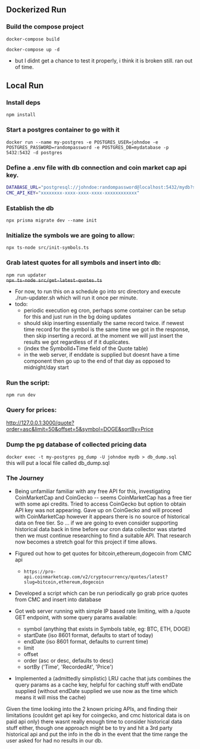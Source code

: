 ## Dockerized Run

### Build the compose project
`docker-compose build`

`docker-compose up -d`

- but I didnt get a chance to test it properly, i think it is broken still. ran out of time. 

## Local Run

### Install deps
`npm install`

### Start a postgres container to go with it

`docker run --name my-postgres -e POSTGRES_USER=johndoe -e POSTGRES_PASSWORD=randompassword -e POSTGRES_DB=mydatabase -p 5432:5432 -d postgres`

### Define a .env file with db connection and coin market cap api key.
```bash
DATABASE_URL="postgresql://johndoe:randompassword@localhost:5432/mydb?schema=public"
CMC_API_KEY="xxxxxxxx-xxxx-xxxx-xxxx-xxxxxxxxxxxx"
```

### Establish the db
`npx prisma migrate dev --name init`

### Initialize the symbols we are going to allow:
`npx ts-node src/init-symbols.ts`

### Grab latest quotes for all symbols and insert into db:
`npm run updater`  
~~`npx ts-node src/get-latest-quotes.ts`~~
- For now, to run this on a schedule go into src directory and execute  ./run-updater.sh which will run it once per minute.
- todo:
  - periodic execution eg cron, perhaps some container can be setup for this and just run in the bg doing updates
  - should skip inserting essentially the same record twice. if newest time record for the symbol is the same time we got in the response, then skip inserting a record. at the moment we will just insert the results we got regardless of if it duplicates. 
  - (index the SymbolId+Time field of the Quote table)
  - in the web server, if enddate is supplied but doesnt have a time component then go up to the end of that day as opposed to midnight/day start

### Run the script:
`npm run dev`

### Query for prices:
http://127.0.0.1:3000/quote?order=asc&limit=50&offset=5&symbol=DOGE&sortBy=Price

### Dump the pg database of collected pricing data
`docker exec -t my-postgres pg_dump -U johndoe mydb > db_dump.sql`  
this will put a local file called db_dump.sql

### The Journey
- Being unfamiliar familiar with any free API for this, investigating CoinMarketCap and CoinGecko -- seems CoinMarketCap has a free tier with some api credits. Tried to access CoinGecko but option to obtain API key was not appearing. Gave up on CoinGecko and will proceed with CoinMarketCap however it appears there is no source of historical data on free tier. So ... if we are going to even consider supporting historical data back in time before our cron data collector was started then we must continue researching to find a suitable API. That research now becomes a stretch goal for this project if time allows.

- Figured out how to get quotes for bitcoin,ethereum,dogecoin from CMC api
  - `https://pro-api.coinmarketcap.com/v2/cryptocurrency/quotes/latest?slug=bitcoin,ethereum,dogecoin`

- Developed a script which can be run periodically go grab price quotes from CMC and insert into database

- Got web server running with simple IP based rate limiting, with a /quote GET endpoint, with some query params available:
  - symbol (anything that exists in Symbols table, eg: BTC, ETH, DOGE)
  - startDate (iso 8601 format, defaults to start of today)
  - endDate (iso 8601 format, defaults to current time)
  - limit
  - offset
  - order (asc or desc, defaults to desc)
  - sortBy ('Time', 'RecordedAt', 'Price')

- Implemented a (admittedly simplistic) LRU cache that juts combines the query params as a cache key, helpful for caching stuff with endDate supplied (without endDate supplied we use now as the time which means it will miss the cache)

Given the time looking into the 2 known pricing APIs, and finding their limitations (couldnt get api key for coingecko, and cmc historical data is on paid api only) there wasnt really enough time to consider historical data stuff either, though one approach might be to try and hit a 3rd party historical api and put the info in the db in the event that the time range the user asked for had no results in our db.